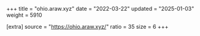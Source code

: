 +++
title = "ohio.araw.xyz"
date = "2022-03-22"
updated = "2025-01-03"
weight = 5910

[extra]
source = "https://ohio.araw.xyz/"
ratio = 35
size = 6
+++
